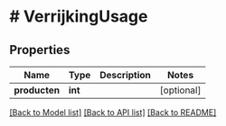 # # VerrijkingUsage

## Properties

Name | Type | Description | Notes
------------ | ------------- | ------------- | -------------
**producten** | **int** |  | [optional]

[[Back to Model list]](../../README.md#models) [[Back to API list]](../../README.md#endpoints) [[Back to README]](../../README.md)
